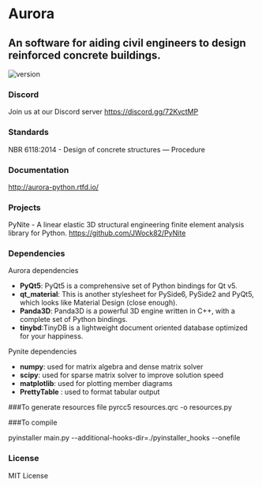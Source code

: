 # **Aurora**
## An software for aiding civil engineers to design reinforced concrete buildings.
![version](https://img.shields.io/badge/version-0.2.1-blue.svg)

### **Discord**
Join us at our Discord server 
https://discord.gg/72KvctMP

### **Standards**
NBR 6118:2014 - Design of concrete structures — Procedure

### **Documentation**
http://aurora-python.rtfd.io/

### **Projects**
PyNite - A linear elastic 3D structural engineering finite element analysis library for Python.
https://github.com/JWock82/PyNite


### **Dependencies**
Aurora dependencies
* **PyQt5**: PyQt5 is a comprehensive set of Python bindings for Qt v5.
* **qt_material**: This is another stylesheet for PySide6, PySide2 and PyQt5, which looks like Material Design (close enough).  
* **Panda3D**: Panda3D is a powerful 3D engine written in C++, with a complete set of Python bindings. 
* **tinybd**:TinyDB is a lightweight document oriented database optimized for your happiness.

Pynite dependencies
* **numpy**: used for matrix algebra and dense matrix solver
* **scipy**: used for sparse matrix solver to improve solution speed
* **matplotlib**: used for plotting member diagrams
* **PrettyTable** : used to format tabular output

###To generate resources file
pyrcc5 resources.qrc -o resources.py


###To compile

pyinstaller main.py --additional-hooks-dir=./pyinstaller_hooks --onefile


### **License**
MIT License
